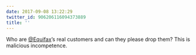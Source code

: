 ```yaml
---
date: 2017-09-08 13:22:29
twitter_id: 906206116094373889
title: ''
---
```


<!-- Tweet at https://twitter.com/statuses/ is either deleted or protected. -->

Who are [@Equifax](https://twitter.com/Equifax)’s real customers and can they please drop them? This is malicious incompetence.
